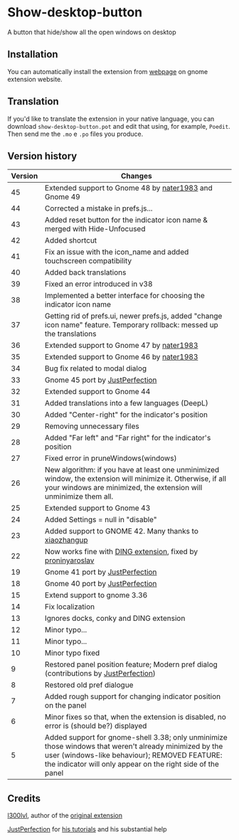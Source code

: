 # Show-desktop-button

A button that hide/show all the open windows on desktop


## Installation

You can automatically install the extension from [webpage](https://extensions.gnome.org/extension/1194/show-desktop-button/) on gnome extension website.


## Translation

If you'd like to translate the extension in your native language, you can download `show-desktop-button.pot` and edit that using, for example, `Poedit`. Then send me the `.mo` e `.po` files you produce.


## Version history

| Version | Changes |
|---------|---------|
| 45    | Extended support to Gnome 48 by [nater1983](https://github.com/amivaleo/Show-Desktop-Button/pull/53) and Gnome 49| 
| 44    | Corrected a mistake in prefs.js... |
| 43    | Added reset button for the indicator icon name & merged with Hide-Unfocused |
| 42    | Added shortcut |
| 41    | Fix an issue with the icon_name and added touchscreen compatibility |
| 40    | Added back translations |
| 39    | Fixed an error introduced in v38 |
| 38    | Implemented a better interface for choosing the indicator icon name |
| 37    | Getting rid of prefs.ui, newer prefs.js, added "change icon name" feature. Temporary rollback: messed up the translations |
| 36    | Extended support to Gnome 47 by [nater1983](https://github.com/amivaleo/Show-Desktop-Button/pull/49) |
| 35    | Extended support to Gnome 46 by [nater1983](https://github.com/amivaleo/Show-Desktop-Button/pull/45) |
| 34    | Bug fix related to modal dialog |
| 33    | Gnome 45 port by [JustPerfection](https://github.com/amivaleo/Show-Desktop-Button/pull/23) |
| 32    | Extended support to Gnome 44 |
| 31    | Added translations into a few languages (DeepL) |
| 30    | Added "Center-right" for the indicator's position |
| 29    | Removing unnecessary files |
| 28    | Added "Far left" and "Far right" for the indicator's position |
| 27    | Fixed error in pruneWindows(windows) |
| 26    | New algorithm: if you have at least one unminimized window, the extension will minimize it. Otherwise, if all your windows are minimized, the extension will unminimize them all. |
| 25    | Extended support to Gnome 43 |
| 24    | Added Settings = null in "disable" |
| 23    | Added support to GNOME 42. Many thanks to [xiaozhangup](https://github.com/amivaleo/Show-Desktop-Button/issues?q=is%3Aissue+author%3Axiaozhangup) |
| 22    | Now works fine with [DING extension](https://gitlab.com/rastersoft/desktop-icons-ng), fixed by [proninyaroslav](https://github.com/proninyaroslav) |
| 19    | Gnome 41 port by [JustPerfection](https://github.com/amivaleo/Show-Desktop-Button/pull/23) |
| 18    | Gnome 40 port by [JustPerfection](https://github.com/amivaleo/Show-Desktop-Button/pull/20) |
| 15    | Extend support to gnome 3.36 |
| 14    | Fix localization |
| 13    | Ignores docks, conky and DING extension |
| 12    | Minor typo... |
| 11    | Minor typo... |
| 10    | Minor typo fixed |
| 9     | Restored panel position feature; Modern pref dialog (contributions by [JustPerfection](https://gitlab.gnome.org/justperfection.channel)) |
| 8     | Restored old pref dialogue |
| 7     | Added rough support for changing indicator position on the panel |
| 6     | Minor fixes so that, when the extension is disabled, no error is (should be?) displayed |
| 5     | Added support for gnome-shell 3.38; only unminimize those windows that weren't already minimized by the user (windows-like behaviour); REMOVED FEATURE: the indicator will only appear on the right side of the panel |


## Credits

[l300lvl](https://extensions.gnome.org/accounts/profile/l300lvl), author of the [original extension](https://extensions.gnome.org/extension/64/show-desktop-button/)

[JustPerfection](https://gitlab.gnome.org/justperfection.channel) for [his tutorials](https://gitlab.gnome.org/justperfection.channel/gnome-shell-extension-samples) and his substantial help

